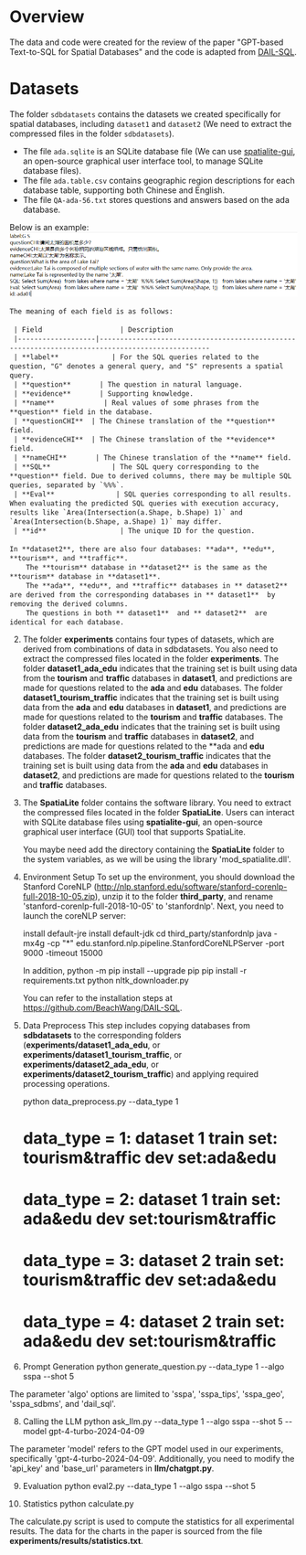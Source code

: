 Overview
=

The data and code were created for the review of the paper "GPT-based Text-to-SQL for Spatial Databases" and the code is adapted from [DAIL-SQL](https://github.com/BeachWang/DAIL-SQL).

Datasets
=

The folder `sdbdatasets` contains the datasets we created specifically for spatial databases, including `dataset1` and `dataset2` (We need to extract the compressed files in the folder `sdbdatasets`). <br>
* The file `ada.sqlite` is an SQLite database file (We can use [spatialite-gui](https://www.gaia-gis.it/fossil/spatialite_gui/index), an open-source graphical user interface tool, to manage SQLite database files). <br>
* The file `ada.table.csv` contains geographic region descriptions for each database table, supporting both Chinese and English. <br>
* The file `QA-ada-56.txt` stores questions and answers based on the ada database. <br>

Below is an example: <br>
![image](https://github.com/HuiWangAtTjnu/T2S4SDB/blob/main/pictures/sample.png)

    The meaning of each field is as follows:

     | Field                   | Description  
     |-------------------|-------------------------------------------------------------------------------------------------
     | **label**             | For the SQL queries related to the question, "G" denotes a general query, and "S" represents a spatial query.
     | **question**       | The question in natural language. 
     | **evidence**       | Supporting knowledge.
     | **name**            | Real values of some phrases from the **question** field in the database. 
     | **questionCHI**  | The Chinese translation of the **question** field.
     | **evidenceCHI**  | The Chinese translation of the **evidence** field.
     | **nameCHI**       | The Chinese translation of the **name** field.
     | **SQL**               | The SQL query corresponding to the **question** field. Due to derived columns, there may be multiple SQL queries, separated by `%%%`. 
     | **Eval**               | SQL queries corresponding to all results. When evaluating the predicted SQL queries with execution accuracy, results like `Area(Intersection(a.Shape, b.Shape) 1)` and `Area(Intersection(b.Shape, a.Shape) 1)` may differ. 
     | **id**                  | The unique ID for the question.  

    In **dataset2**, there are also four databases: **ada**, **edu**, **tourism**, and **traffic**.  
        The **tourism** database in **dataset2** is the same as the **tourism** database in **dataset1**.  
        The **ada**, **edu**, and **traffic** databases in ** dataset2**  are derived from the corresponding databases in ** dataset1**  by removing the derived columns.  
        The questions in both ** dataset1**  and ** dataset2**  are identical for each database.

2. The folder **experiments** contains four types of datasets, which are derived from combinations of data in sdbdatasets.
   You also need to extract the compressed files located in the folder **experiments**.
    The folder **dataset1_ada_edu** indicates that the training set is built using data from the **tourism** and **traffic** databases in **dataset1**, and predictions are made for questions related to the **ada** and **edu** databases.
    The folder **dataset1_tourism_traffic** indicates that the training set is built using data from the **ada** and **edu** databases in **dataset1**, and predictions are made for questions related to the **tourism** and **traffic** databases.
    The folder **dataset2_ada_edu** indicates that the training set is built using data from the **tourism** and **traffic** databases in **dataset2**, and predictions are made for questions related to the **ada and **edu** databases.
    The folder **dataset2_tourism_traffic** indicates that the training set is built using data from the **ada** and **edu** databases in **dataset2**, and predictions are made for questions related to the **tourism** and **traffic** databases.

3. The **SpatiaLite** folder contains the software library.
   You need to extract the compressed files located in the folder **SpatiaLite**.
   Users can interact with SQLite database files using **spatialite-gui**, an open-source graphical user interface (GUI) tool that supports SpatiaLite.
    
    You maybe need add the directory containing the **SpatiaLite** folder to the system variables, as we will be using the library 'mod_spatialite.dll'.

4. Environment Setup
    To set up the environment, you should download the Stanford CoreNLP (http://nlp.stanford.edu/software/stanford-corenlp-full-2018-10-05.zip), unzip it to the folder **third_party**, and rename 'stanford-corenlp-full-2018-10-05' to 'stanfordnlp'. Next, you need to launch the coreNLP server:
    
    install default-jre
    install default-jdk
    cd third_party/stanfordnlp
    java -mx4g -cp "*" edu.stanford.nlp.pipeline.StanfordCoreNLPServer -port 9000 -timeout 15000

   In addition,
   python -m pip install --upgrade pip
   pip install -r requirements.txt
   python nltk_downloader.py

   You can refer to the installation steps at https://github.com/BeachWang/DAIL-SQL.
  
6. Data Preprocess
    This step includes copying databases from **sdbdatasets** to the corresponding folders (**experiments/dataset1_ada_edu**, or **experiments/dataset1_tourism_traffic**,  or **experiments/dataset2_ada_edu**, or **experiments/dataset2_tourism_traffic**) and applying required processing operations.

   python data_preprocess.py --data_type 1

   # data_type = 1: dataset 1      train set: tourism&traffic              dev set:ada&edu
   # data_type = 2: dataset 1      train set: ada&edu                      dev set:tourism&traffic
   # data_type = 3: dataset 2      train set: tourism&traffic              dev set:ada&edu
   # data_type = 4: dataset 2      train set: ada&edu                      dev set:tourism&traffic

7. Prompt Generation
   python generate_question.py --data_type 1 --algo sspa --shot 5

  The parameter 'algo' options are limited to 'sspa', 'sspa_tips', 'sspa_geo', 'sspa_sdbms', and 'dail_sql'.

8. Calling the LLM
   python ask_llm.py --data_type 1 --algo sspa --shot 5 --model gpt-4-turbo-2024-04-09
   
  The parameter 'model' refers to the GPT model used in our experiments, specifically 'gpt-4-turbo-2024-04-09'. Additionally, you need to modify the 'api_key' and 'base_url' parameters in **llm/chatgpt.py**.

9. Evaluation
   python eval2.py --data_type 1 --algo sspa --shot 5

10. Statistics
   python calculate.py
   
  The calculate.py script is used to compute the statistics for all experimental results. The data for the charts in the paper is sourced from the file **experiments/results/statistics.txt**.
    
